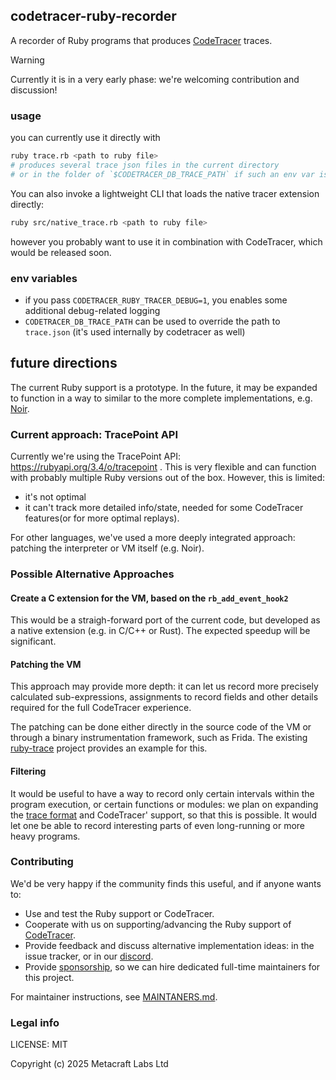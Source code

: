 ## codetracer-ruby-recorder

A recorder of Ruby programs that produces [CodeTracer](https://github.com/metacraft-labs/CodeTracer) traces.

> [!WARNING]
> Currently it is in a very early phase: we're welcoming contribution and discussion!


### usage

you can currently use it directly with

```bash
ruby trace.rb <path to ruby file>
# produces several trace json files in the current directory
# or in the folder of `$CODETRACER_DB_TRACE_PATH` if such an env var is defined
```

You can also invoke a lightweight CLI that loads the native tracer extension
directly:

```bash
ruby src/native_trace.rb <path to ruby file>
```

however you probably want to use it in combination with CodeTracer, which would be released soon.

### env variables

* if you pass `CODETRACER_RUBY_TRACER_DEBUG=1`, you enables some additional debug-related logging
* `CODETRACER_DB_TRACE_PATH` can be used to override the path to `trace.json` (it's used internally by codetracer as well)

## future directions

The current Ruby support is a prototype. In the future, it may be expanded to function in a way to similar to the more complete implementations, e.g. [Noir](https://github.com/blocksense-network/noir/tree/blocksense/tooling/tracer).

### Current approach: TracePoint API

Currently we're using the TracePoint API: https://rubyapi.org/3.4/o/tracepoint .
This is very flexible and can function with probably multiple Ruby versions out of the box. 
However, this is limited:

* it's not optimal
* it can't track more detailed info/state, needed for some CodeTracer features(or for more optimal replays).

For other languages, we've used a more deeply integrated approach: patching the interpreter or VM itself (e.g. Noir).

### Possible Alternative Approaches

#### Create a C extension for the VM, based on the `rb_add_event_hook2`

This would be a straigh-forward port of the current code, but developed as a native extension (e.g. in C/C++ or Rust). The expected speedup will be significant.

#### Patching the VM

This approach may provide more depth: it can let us record more precisely calculated sub-expressions, assignments to record fields and other details required for the full CodeTracer experience.

The patching can be done either directly in the source code of the VM or through a binary instrumentation framework, such as Frida. The existing [ruby-trace](https://www.nccgroup.com/us/research-blog/tool-update-ruby-trace-a-low-level-tracer-for-ruby/) project provides an example for this.

#### Filtering

It would be useful to have a way to record only certain intervals within the program execution, or certain functions or modules: 
we plan on expanding the [trace format](https://github.com/metacraft-labs/runtime_tracing/) and CodeTracer' support, so that this is possible. It would let one be able to record interesting
parts of even long-running or more heavy programs.

### Contributing

We'd be very happy if the community finds this useful, and if anyone wants to:

* Use and test the Ruby support or CodeTracer.
* Cooperate with us on supporting/advancing the Ruby support of [CodeTracer](https://github.com/metacraft-labs/CodeTracer).
* Provide feedback and discuss alternative implementation ideas: in the issue tracker, or in our [discord](https://discord.gg/qSDCAFMP).
* Provide [sponsorship](https://opencollective.com/codetracer), so we can hire dedicated full-time maintainers for this project.

For maintainer instructions, see [MAINTANERS.md](MAINTANERS.md).

### Legal info

LICENSE: MIT

Copyright (c) 2025 Metacraft Labs Ltd
